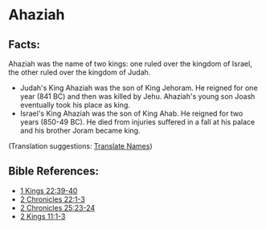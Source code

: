 # Ahaziah #

## Facts: ##

Ahaziah was the name of two kings: one ruled over the kingdom of Israel, the other ruled over the kingdom of Judah.

* Judah's King Ahaziah was the son of King Jehoram. He reigned for one year (841 BC) and then was killed by Jehu. Ahaziah's young son Joash eventually took his place as king.
* Israel's King Ahaziah was the son of King Ahab. He reigned for two years (850-49 BC). He died from injuries suffered in a fall at his palace and his brother Joram became king.

(Translation suggestions: [Translate Names](en/ta-vol1/translate/man/translate-names))



## Bible References: ##

* [1 Kings 22:39-40](en/tn/1ki/help/22/39)
* [2 Chronicles 22:1-3](en/tn/2ch/help/22/01)
* [2 Chronicles 25:23-24](en/tn/2ch/help/25/23)
* [2 Kings 11:1-3](en/tn/2ki/help/11/01)